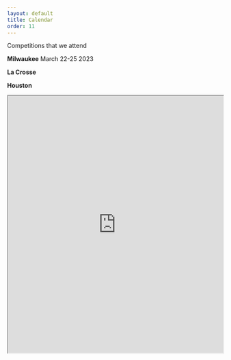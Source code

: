 ```yaml
---
layout: default
title: Calendar
order: 11
---
```

Competitions that we attend

**Milwaukee** March 22-25 2023

**La Crosse** 

**Houston** 

<iframe class="calendar" width="100%" height="600px" src="https://calendar.google.com/calendar/embed?src=frcteam1091%40gmail.com&ctz=America%2FChicago"></iframe>

